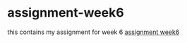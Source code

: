 # assignment-week6
this contains my assignment for week 6
[assignment week6](https://github.com/yujiemin9593/assignment-week6/blob/master/assignment4%20(1).ipynb)
